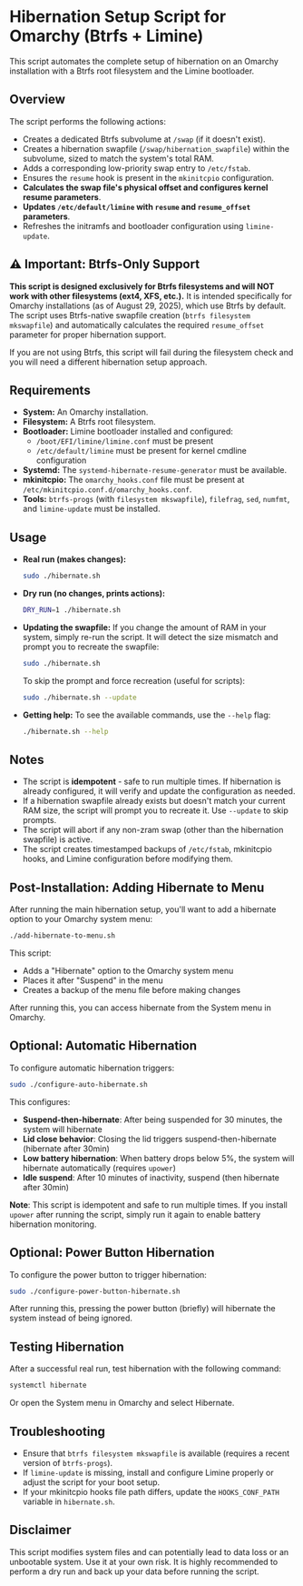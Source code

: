 # Hibernation Setup Script for Omarchy (Btrfs + Limine)

This script automates the complete setup of hibernation on an Omarchy installation with a Btrfs root filesystem and the Limine bootloader.

## Overview

The script performs the following actions:

- Creates a dedicated Btrfs subvolume at `/swap` (if it doesn't exist).
- Creates a hibernation swapfile (`/swap/hibernation_swapfile`) within the subvolume, sized to match the system's total RAM.
- Adds a corresponding low-priority swap entry to `/etc/fstab`.
- Ensures the `resume` hook is present in the `mkinitcpio` configuration.
- **Calculates the swap file's physical offset and configures kernel resume parameters**.
- **Updates `/etc/default/limine` with `resume` and `resume_offset` parameters**.
- Refreshes the initramfs and bootloader configuration using `limine-update`.

## ⚠️ **Important: Btrfs-Only Support**

**This script is designed exclusively for Btrfs filesystems and will NOT work with other filesystems (ext4, XFS, etc.).** It is intended specifically for Omarchy installations (as of August 29, 2025), which use Btrfs by default. The script uses Btrfs-native swapfile creation (`btrfs filesystem mkswapfile`) and automatically calculates the required `resume_offset` parameter for proper hibernation support.

If you are not using Btrfs, this script will fail during the filesystem check and you will need a different hibernation setup approach.

## Requirements

- **System:** An Omarchy installation.
- **Filesystem:** A Btrfs root filesystem.
- **Bootloader:** Limine bootloader installed and configured:
  - `/boot/EFI/limine/limine.conf` must be present
  - `/etc/default/limine` must be present for kernel cmdline configuration
- **Systemd:** The `systemd-hibernate-resume-generator` must be available.
- **mkinitcpio:** The `omarchy_hooks.conf` file must be present at `/etc/mkinitcpio.conf.d/omarchy_hooks.conf`.
- **Tools:** `btrfs-progs` (with `filesystem mkswapfile`), `filefrag`, `sed`, `numfmt`, and `limine-update` must be installed.

## Usage

- **Real run (makes changes):**
  ```bash
  sudo ./hibernate.sh
  ```

- **Dry run (no changes, prints actions):**
  ```bash
  DRY_RUN=1 ./hibernate.sh
  ```

- **Updating the swapfile:**
  If you change the amount of RAM in your system, simply re-run the script. It will detect the size mismatch and prompt you to recreate the swapfile:
  ```bash
  sudo ./hibernate.sh
  ```

  To skip the prompt and force recreation (useful for scripts):
  ```bash
  sudo ./hibernate.sh --update
  ```

- **Getting help:**
  To see the available commands, use the `--help` flag:
  ```bash
  ./hibernate.sh --help
  ```


## Notes

- The script is **idempotent** - safe to run multiple times. If hibernation is already configured, it will verify and update the configuration as needed.
- If a hibernation swapfile already exists but doesn't match your current RAM size, the script will prompt you to recreate it. Use `--update` to skip prompts.
- The script will abort if any non-zram swap (other than the hibernation swapfile) is active.
- The script creates timestamped backups of `/etc/fstab`, mkinitcpio hooks, and Limine configuration before modifying them.

## Post-Installation: Adding Hibernate to Menu

After running the main hibernation setup, you'll want to add a hibernate option to your Omarchy system menu:

```bash
./add-hibernate-to-menu.sh
```

This script:
- Adds a "Hibernate" option to the Omarchy system menu
- Places it after "Suspend" in the menu
- Creates a backup of the menu file before making changes

After running this, you can access hibernate from the System menu in Omarchy.

## Optional: Automatic Hibernation

To configure automatic hibernation triggers:

```bash
sudo ./configure-auto-hibernate.sh
```

This configures:
- **Suspend-then-hibernate**: After being suspended for 30 minutes, the system will hibernate
- **Lid close behavior**: Closing the lid triggers suspend-then-hibernate (hibernate after 30min)
- **Low battery hibernation**: When battery drops below 5%, the system will hibernate automatically (requires `upower`)
- **Idle suspend**: After 10 minutes of inactivity, suspend (then hibernate after 30min)

**Note**: This script is idempotent and safe to run multiple times. If you install `upower` after running the script, simply run it again to enable battery hibernation monitoring.

## Optional: Power Button Hibernation

To configure the power button to trigger hibernation:

```bash
sudo ./configure-power-button-hibernate.sh
```

After running this, pressing the power button (briefly) will hibernate the system instead of being ignored.

## Testing Hibernation

After a successful real run, test hibernation with the following command:

```bash
systemctl hibernate
```

Or open the System menu in Omarchy and select Hibernate.

## Troubleshooting

- Ensure that `btrfs filesystem mkswapfile` is available (requires a recent version of `btrfs-progs`).
- If `limine-update` is missing, install and configure Limine properly or adjust the script for your boot setup.
- If your mkinitcpio hooks file path differs, update the `HOOKS_CONF_PATH` variable in `hibernate.sh`.

## Disclaimer

This script modifies system files and can potentially lead to data loss or an unbootable system. Use it at your own risk. It is highly recommended to perform a dry run and back up your data before running the script.